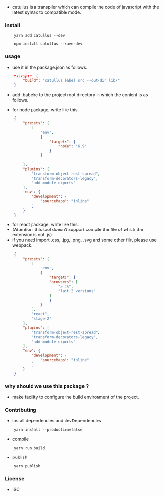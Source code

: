 
- catullus is a transpiler which can compile the code of javascript with the latest syntax to compatible mode.


### install

```shell
    yarn add catullus --dev
```

```shell
    npm install catullus --save-dev
```


### usage
- use it in the package.json as follows.

```json
    "script": {
        "build": "catullus babel src --out-dir lib/"
    }
```

- add .babelrc to the project root directory in which the content is as follows.

- for node package, write like this.

```json
    {
        "presets": [
            [
                "env",
                {
                    "targets": {
                        "node": "6.9"
                    }
                }
            ]
        ],
        "plugins": [
            "transform-object-rest-spread",
            "transform-decorators-legacy",
            "add-module-exports"
        ],
        "env": {
            "development": {
                "sourceMaps": "inline"
            }
        }
    }
```

- for react package, write like this.
- (Attention: this tool doesn't support compile the file of which the extension is not .js)
- if you need import .css, .jpg, .png, .svg and some other file, please use webpack.

```json
    {
        "presets": [
            [
                "env",
                {
                    "targets": {
                    "browsers": [
                        "> 1%",
                        "last 2 versions"
                    ]
                    }
                }
            ],
            "react",
            "stage-2"
        ],
        "plugins": [
            "transform-object-rest-spread",
            "transform-decorators-legacy",
            "add-module-exports"
        ],
        "env": {
            "development": {
                "sourceMaps": "inline"
            }
        }
    }
```

### why should we use this package ?
- make facility to configure the build environment of the project.

### Contributing
- install dependencies and devDependencies

```shell
    yarn install --production=false
```

- compile

```shell
    yarn run build
```

- publish

```shell
    yarn publish
```

### License
- ISC
